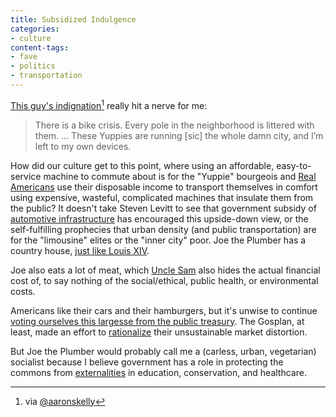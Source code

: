 ```yaml
---
title: Subsidized Indulgence
categories:
- culture
content-tags:
- fave
- politics
- transportation
---
```


[This guy's indignation][1][^1] really hit a nerve for me:

   [1]: http://www.brooklynpaper.com/stories/33/33/dtg_bikecrusader_2010_08_13_bk.html
   [2]: http://twitter.com/aaronskelly/status/20806923792

>  There is a bike crisis. Every pole in the neighborhood is littered with them. … These Yuppies are running [sic] the whole damn city, and I’m left to my own devices.

How did our culture get to this point, where using an affordable, easy-to-service machine to commute about is for the "Yuppie" bourgeois and [Real Americans][3] use their disposable income to transport themselves in comfort using expensive, wasteful, complicated machines that insulate them from the public?  It doesn't take Steven Levitt to see that government subsidy of [automotive infrastructure][4] has encouraged this upside-down view, or the self-fulfilling prophecies that urban density (and public transportation) are for the "limousine" elites or the "inner city" poor.  Joe the Plumber has a country house, [just like Louis XIV][5].

Joe also eats a lot of meat, which [Uncle Sam][6] also hides the actual financial cost of, to say nothing of the social/ethical, public health, or environmental costs.

Americans like their cars and their hamburgers, but it's unwise to continue [voting ourselves this largesse from the public treasury][7].  The Gosplan, at least, made an effort to [rationalize][8] their unsustainable market distortion.

But Joe the Plumber would probably call me a (carless, urban, vegetarian) socialist because I believe government has a role in protecting the commons from [externalities][9] in education, conservation, and healthcare.

   [3]: http://www.washingtonpost.com/wp-dyn/content/article/2008/10/21/AR2008102102449.html
   [4]: http://shoup.bol.ucla.edu/Chapter1.pdf "The High Cost of Free Parking"
   [5]: http://www.chateauversailles.fr/ "Versailles"
   [6]: http://www.pcrm.org/magazine/gm07autumn/health_pork.html "Why Does a Salad Cost More Than a Big Mac?"
   [7]: http://www.lorencollins.net/tytler.html
   [8]: http://en.wikipedia.org/wiki/Five-Year_Plans_for_the_National_Economy_of_the_Soviet_Union
   [9]: http://economics.fundamentalfinance.com/negative-externality.php

[^1]: via [@aaronskelly][2]
